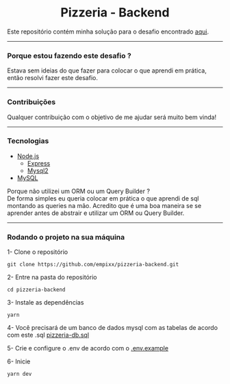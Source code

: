 <h1 align="center">Pizzeria - Backend</h1>

Este repositório contém minha solução para o desafio encontrado [aqui](https://github.com/AmbulnzLLC/fullstack-challenge/tree/master/backend). <br>

---

### Porque estou fazendo este desafio ? <br>

Estava sem ideias do que fazer para colocar o que aprendi em prática, então resolvi fazer este desafio.

---

### Contribuições

Qualquer contribuição com o objetivo de me ajudar será muito bem vinda!

---

### Tecnologias

- [Node.js](https://nodejs.org)
  - [Express](http://expressjs.com)
  - [Mysql2](https://www.npmjs.com/package/mysql2)
- [MySQL](https://www.mysql.com/)

Porque não utilizei um ORM ou um Query Builder ? <br>
De forma simples eu queria colocar em prática o que aprendi de sql montando as queries na mão. Acredito que é uma boa maneira se se aprender antes de abstrair e utilizar um ORM ou Query Builder.

---

### Rodando o projeto na sua máquina

1- Clone o repositório

```
git clone https://github.com/empixx/pizzeria-backend.git
```

2- Entre na pasta do repositório

```
cd pizzeria-backend
```

3- Instale as dependências

```
yarn
```

4- Você precisará de um banco de dados mysql com as tabelas de acordo com este .sql [pizzeria-db.sql](https://github.com/empixx/pizzeria-backend/blob/main/pizzeria-db.sql)

5- Crie e configure o .env de acordo com o [.env.example](https://github.com/empixx/pizzeria-backend/blob/main/.env.example)

6- Inicie

```
yarn dev
```
